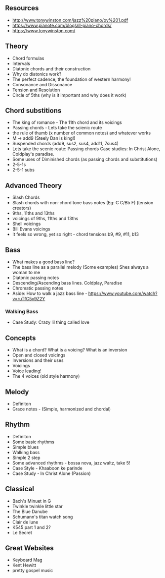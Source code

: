 ## Resources 
- http://www.tonywinston.com/jazz%20piano/ov%201.pdf
- https://www.pianote.com/blog/all-piano-chords/
- https://www.tonywinston.com/



## Theory
- Chord formulas
- Intervals
- Diatonic chords and their construction
- Why do diatonics work?
- The perfect cadence, the foundation of western harmony!
- Consonance and Dissonance
- Tension and Resolution
- Circle of 5ths (why is it important and why does it work)


## Chord substitions 
- The king of romance - The 11th chord and its voicings
- Passing chords - Lets take the scienic route
- the rule of thumb (x number of common notes) and whatever works
- M -> add9 (Steely Dan is king!)
- Suspended chords (add9, sus2, sus4, add11, 7sus4)
- Lets take the scenic route: Passing chords  Case studies: In Christ Alone, Coldplay's paradise.
- Some uses of Diminished chords (as passing chords and substitutions)
- 2-5-1s
- 2-5-1 subs


## Advanced Theory
- Slash Chords
- Slash chords with non-chord tone bass notes (Eg: C C/Bb F) (tension creators)
- 9ths, 11ths and 13ths
- voicings of 9ths, 11ths and 13ths
- Shell voicings
- Bill Evans voicings
- It feels so wrong, yet so right - chord tensions b9, #9, #11, b13


## Bass
- What makes a good bass line?
- The bass line as a parallel melody (Some examples) Shes always a woman to me
- Diatonic passing notes
- Descending/Ascending bass lines. Coldplay, Paradise
- Chromatic passing notes
- Aside: How to walk a jazz bass line - https://www.youtube.com/watch?v=ruTfC5v9Z2Y

### Walking Bass
- Case Study: Crazy lil thing called love


## Concepts
- What is a chord? What is a voicing? What is an inversion
- Open and closed voicings
- Inversions and their uses
- Voicings
- Voice leading!
- The 4 voices (old style harmony)


## Melody
- Definiton
- Grace notes - (Simple, harmonized and chordal)


## Rhythm
- Definiton
- Some basic rhythms
- Simple blues
- Walking bass
- Simple 2 step
- Some advanced rhythms - bossa nova, jazz waltz, take 5!
- Case Style - Khaaboon ke parinde
- Case Study - In Christ Alone (Passion) 


## Classical
- Bach's Minuet in G
- Twinkle twinkle little star
- The Blue Danube
- Schumann's titan watch song
- Clair de lune
- K545 part 1 and 2?
- Le Secret

## Great Websites
- Keyboard Mag
- Kent Hewitt
- pretty gospel music
